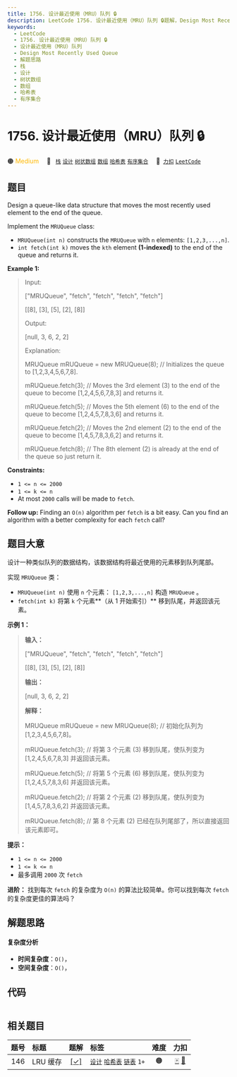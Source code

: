 ```yaml
---
title: 1756. 设计最近使用（MRU）队列 🔒
description: LeetCode 1756. 设计最近使用（MRU）队列 🔒题解，Design Most Recently Used Queue，包含解题思路、复杂度分析以及完整的 JavaScript 代码实现。
keywords:
  - LeetCode
  - 1756. 设计最近使用（MRU）队列 🔒
  - 设计最近使用（MRU）队列
  - Design Most Recently Used Queue
  - 解题思路
  - 栈
  - 设计
  - 树状数组
  - 数组
  - 哈希表
  - 有序集合
---
```


# 1756. 设计最近使用（MRU）队列 🔒

🟠 <font color=#ffb800>Medium</font>&emsp; 🔖&ensp; [`栈`](/tag/stack.md) [`设计`](/tag/design.md) [`树状数组`](/tag/binary-indexed-tree.md) [`数组`](/tag/array.md) [`哈希表`](/tag/hash-table.md) [`有序集合`](/tag/ordered-set.md)&emsp; 🔗&ensp;[`力扣`](https://leetcode.cn/problems/design-most-recently-used-queue) [`LeetCode`](https://leetcode.com/problems/design-most-recently-used-queue)

## 题目

Design a queue-like data structure that moves the most recently used element
to the end of the queue.

Implement the `MRUQueue` class:

  * `MRUQueue(int n)` constructs the `MRUQueue` with `n` elements: `[1,2,3,...,n]`.
  * `int fetch(int k)` moves the `kth` element **(1-indexed)** to the end of the queue and returns it.



**Example 1:**

> Input:
> 
> ["MRUQueue", "fetch", "fetch", "fetch", "fetch"]
> 
> [[8], [3], [5], [2], [8]]
> 
> Output:
> 
> [null, 3, 6, 2, 2]
> 
> 
> 
> Explanation:
> 
> MRUQueue mRUQueue = new MRUQueue(8); // Initializes the queue to [1,2,3,4,5,6,7,8].
> 
> mRUQueue.fetch(3); // Moves the 3rd element (3) to the end of the queue to become [1,2,4,5,6,7,8,3] and returns it.
> 
> mRUQueue.fetch(5); // Moves the 5th element (6) to the end of the queue to become [1,2,4,5,7,8,3,6] and returns it.
> 
> mRUQueue.fetch(2); // Moves the 2nd element (2) to the end of the queue to become [1,4,5,7,8,3,6,2] and returns it.
> 
> mRUQueue.fetch(8); // The 8th element (2) is already at the end of the queue so just return it.

**Constraints:**

  * `1 <= n <= 2000`
  * `1 <= k <= n`
  * At most `2000` calls will be made to `fetch`.



**Follow up:** Finding an `O(n)` algorithm per `fetch` is a bit easy. Can you
find an algorithm with a better complexity for each `fetch` call?


## 题目大意

设计一种类似队列的数据结构，该数据结构将最近使用的元素移到队列尾部。

实现 `MRUQueue` 类：

  * `MRUQueue(int n)` 使用 `n` 个元素： `[1,2,3,...,n]` 构造 `MRUQueue` 。
  * `fetch(int k)` 将第 `k` 个元素**（从 1 开始索引）** 移到队尾，并返回该元素。

**示例 1：**

> 
> 
> 
> 
> 
> **输入：**
> 
> ["MRUQueue", "fetch", "fetch", "fetch", "fetch"]
> 
> [[8], [3], [5], [2], [8]]
> 
> **输出：**
> 
> [null, 3, 6, 2, 2]
> 
> 
> 
> **解释：**
> 
> MRUQueue mRUQueue = new MRUQueue(8); // 初始化队列为 [1,2,3,4,5,6,7,8]。
> 
> mRUQueue.fetch(3); // 将第 3 个元素 (3) 移到队尾，使队列变为 [1,2,4,5,6,7,8,3] 并返回该元素。
> 
> mRUQueue.fetch(5); // 将第 5 个元素 (6) 移到队尾，使队列变为 [1,2,4,5,7,8,3,6] 并返回该元素。
> 
> mRUQueue.fetch(2); // 将第 2 个元素 (2) 移到队尾，使队列变为 [1,4,5,7,8,3,6,2] 并返回该元素。
> 
> mRUQueue.fetch(8); // 第 8 个元素 (2) 已经在队列尾部了，所以直接返回该元素即可。
> 
> 

**提示：**

  * `1 <= n <= 2000`
  * `1 <= k <= n`
  * 最多调用 `2000` 次 `fetch`

**进阶：** 找到每次 `fetch` 的复杂度为 `O(n)` 的算法比较简单。你可以找到每次 `fetch` 的复杂度更佳的算法吗？


## 解题思路

#### 复杂度分析

- **时间复杂度**：`O()`，
- **空间复杂度**：`O()`，

## 代码

```javascript

```

## 相关题目

<!-- prettier-ignore -->
| 题号 | 标题 | 题解 | 标签 | 难度 | 力扣 |
| :------: | :------ | :------: | :------ | :------: | :------: |
| 146 | LRU 缓存 | [[✓]](/problem/0146.md) |  [`设计`](/tag/design.md) [`哈希表`](/tag/hash-table.md) [`链表`](/tag/linked-list.md) `1+` | 🟠 | [🀄️](https://leetcode.cn/problems/lru-cache) [🔗](https://leetcode.com/problems/lru-cache) |